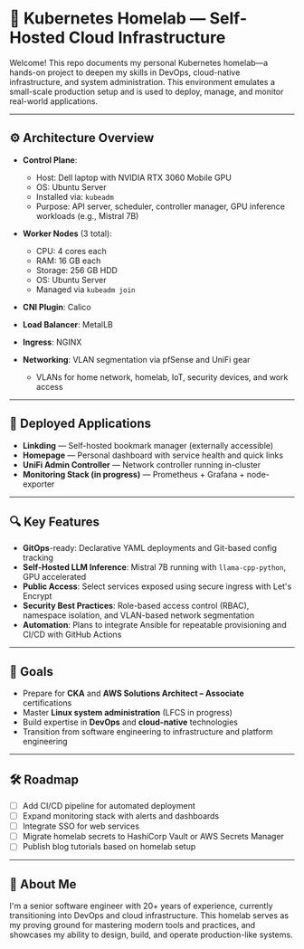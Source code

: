 # 🧪 Kubernetes Homelab — Self-Hosted Cloud Infrastructure

Welcome! This repo documents my personal Kubernetes homelab—a hands-on project to deepen my skills in DevOps, cloud-native infrastructure, and system administration. This environment emulates a small-scale production setup and is used to deploy, manage, and monitor real-world applications.

---

## ⚙️ Architecture Overview

- **Control Plane**:  
  - Host: Dell laptop with NVIDIA RTX 3060 Mobile GPU  
  - OS: Ubuntu Server  
  - Installed via: `kubeadm`  
  - Purpose: API server, scheduler, controller manager, GPU inference workloads (e.g., Mistral 7B)

- **Worker Nodes** (3 total):  
  - CPU: 4 cores each  
  - RAM: 16 GB each  
  - Storage: 256 GB HDD  
  - OS: Ubuntu Server  
  - Managed via `kubeadm join`

- **CNI Plugin**: Calico  
- **Load Balancer**: MetalLB  
- **Ingress**: NGINX  
- **Networking**: VLAN segmentation via pfSense and UniFi gear  
  - VLANs for home network, homelab, IoT, security devices, and work access

---

## 🚀 Deployed Applications

- **Linkding** — Self-hosted bookmark manager (externally accessible)  
- **Homepage** — Personal dashboard with service health and quick links  
- **UniFi Admin Controller** — Network controller running in-cluster  
- **Monitoring Stack (in progress)** — Prometheus + Grafana + node-exporter

---

## 🔍 Key Features

- **GitOps**-ready: Declarative YAML deployments and Git-based config tracking  
- **Self-Hosted LLM Inference**: Mistral 7B running with `llama-cpp-python`, GPU accelerated  
- **Public Access**: Select services exposed using secure ingress with Let's Encrypt  
- **Security Best Practices**: Role-based access control (RBAC), namespace isolation, and VLAN-based network segmentation  
- **Automation**: Plans to integrate Ansible for repeatable provisioning and CI/CD with GitHub Actions

---

## 🎯 Goals

- Prepare for **CKA** and **AWS Solutions Architect – Associate** certifications  
- Master **Linux system administration** (LFCS in progress)  
- Build expertise in **DevOps** and **cloud-native** technologies  
- Transition from software engineering to infrastructure and platform engineering

---

## 🛠️ Roadmap

- [ ] Add CI/CD pipeline for automated deployment  
- [ ] Expand monitoring stack with alerts and dashboards  
- [ ] Integrate SSO for web services  
- [ ] Migrate homelab secrets to HashiCorp Vault or AWS Secrets Manager  
- [ ] Publish blog tutorials based on homelab setup

---

## 💼 About Me

I'm a senior software engineer with 20+ years of experience, currently transitioning into DevOps and cloud infrastructure. This homelab serves as my proving ground for mastering modern tools and practices, and showcases my ability to design, build, and operate production-like systems.
